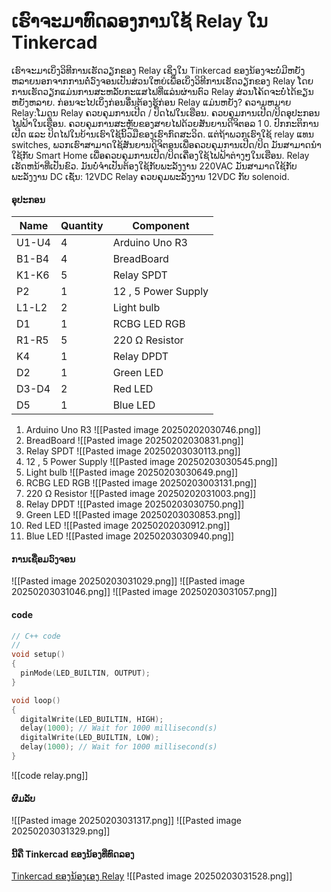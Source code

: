 # ເຮົາຈະມາທົດລອງການໃຊ້ Relay ໃນ Tinkercad
ເຮົາຈະມາເບິ່ງວິທີການເຮັດວຽກຂອງ Relay ເຊິ່ງໃນ Tinkercad ຂອງນ້ອງຈະບໍ່ມີຫຍັງຫລາຍນອກຈາກການຕໍ່ວົງຈອນເປັນສ່ວນໃຫຍ່ເພື່ອເບິ່ງວິທີການເຮັດວຽກຂອງ Relay ໂດຍການເຮັດວຽກແມ່ນການສະຫລັບກະແສໄຟທີ່ແລ່ນຜ່ານຕົວ Relay ສ່ວນໂຄ້ດຈະບໍ່ໄດ້ຂຽນຫຍັງຫລາຍ.
ກ່ອນຈະໄປເບິ່ງກ່ອນອື່ນຕ້ອງຮູ້ກ່ອນ Relay ແມ່ນຫຍັງ?
ຄວາມຫມາຍ Relay:ໂມດູນ Relay ຄວບຄຸມການເປີດ / ປິດໄຟໃນເຮືອນ. ຄວບຄຸມການເປີດ/ປິດອຸປະກອນໄຟຟ້າໃນເຮືອນ. ຄວບຄຸມການສະຫຼັບຂອງສາຍໄຟດ້ວຍສັນຍານດິຈິຕອລ 1 0. ປົກກະຕິການເປີດ ແລະ ປິດໄຟໃນບ້ານເຮົາໃຊ້ນິ້ວມືຂອງເຮົາກົດສະວິດ. ແຕ່ຖ້າພວກເຮົາໃຊ້ relay ແທນ switches, ພວກເຮົາສາມາດໃຊ້ສັນຍານດິຈິຕອນເພື່ອຄວບຄຸມການເປີດ/ປິດ ມັນສາມາດນຳໃຊ້ກັບ Smart Home ເພື່ອຄວບຄຸມການເປີດ/ປິດເຄື່ອງໃຊ້ໄຟຟ້າຕ່າງໆໃນເຮືອນ. Relay ເຮັດຫນ້າທີ່ເປັນຂົວ. ມັນບໍ່ຈໍາເປັນຕ້ອງໃຊ້ກັບພະລັງງານ 220VAC ມັນສາມາດໃຊ້ກັບພະລັງງານ DC ເຊັ່ນ: 12VDC Relay ຄວບຄຸມພະລັງງານ 12VDC ກັບ solenoid.
#### ອຸປະກອນ
| Name  | Quantity | Component           |
| ----- | -------- | ------------------- |
| U1-U4 | 4        | Arduino Uno R3      |
| B1-B4 | 4        | BreadBoard          |
| K1-K6 | 5        | Relay SPDT          |
| P2    | 1        | 12 , 5 Power Supply |
| L1-L2 | 2        | Light bulb          |
| D1    | 1        | RCBG LED RGB        |
| R1-R5 | 5        | 220 Ω Resistor      |
| K4    | 1        | Relay DPDT          |
| D2    | 1        | Green LED           |
| D3-D4 | 2        | Red LED             |
| D5    | 1        | Blue LED            |
1. Arduino Uno R3
![[Pasted image 20250202030746.png]]
2. BreadBoard
![[Pasted image 20250202030831.png]]
3. Relay SPDT
![[Pasted image 20250203030113.png]]
4. 12 , 5 Power Supply
![[Pasted image 20250203030545.png]]
5. Light bulb
![[Pasted image 20250203030649.png]]
6. RCBG LED RGB
![[Pasted image 20250203003131.png]]
7. 220 Ω Resistor
![[Pasted image 20250202031003.png]]
8. Relay DPDT
![[Pasted image 20250203030750.png]]
9. Green LED
![[Pasted image 20250203030853.png]]
10. Red LED
![[Pasted image 20250202030912.png]]
11. Blue LED
![[Pasted image 20250203030940.png]]
#### ການເຊື່ອມວົງຈອນ
![[Pasted image 20250203031029.png]]
![[Pasted image 20250203031046.png]]
![[Pasted image 20250203031057.png]]
#### code
```c++
// C++ code
//
void setup()
{
  pinMode(LED_BUILTIN, OUTPUT);
}

void loop()
{
  digitalWrite(LED_BUILTIN, HIGH);
  delay(1000); // Wait for 1000 millisecond(s)
  digitalWrite(LED_BUILTIN, LOW);
  delay(1000); // Wait for 1000 millisecond(s)
}
```
![[code relay.png]]
#### ຜົມລັບ
![[Pasted image 20250203031317.png]]
![[Pasted image 20250203031329.png]]
#### ນີ້ຄື Tinkercad ຂອງນ້ອງທີ່ທົດລອງ
[Tinkercad ຂອງນ້ອງເອງ Relay](https://www.tinkercad.com/things/gK0cCDFRNIx-6-relay-with-12v-phetnakhone-3com134?sharecode=aNAw8MUpnRQQLOMh2c9yrBI6296HHA_0jIlcD9bJi8Y)
![[Pasted image 20250203031528.png]]